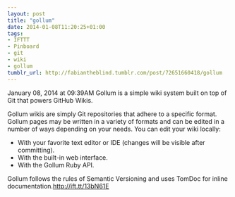 ```yaml
---
layout: post
title: "gollum"
date: 2014-01-08T11:20:25+01:00
tags:
- IFTTT
- Pinboard
- git
- wiki
- gollum
tumblr_url: http://fabiantheblind.tumblr.com/post/72651660418/gollum
---
```

January 08, 2014 at 09:39AM
Gollum is a simple wiki system built on top of Git that powers GitHub Wikis.

Gollum wikis are simply Git repositories that adhere to a specific format. Gollum pages may be written in a variety of formats and can be edited in a number of ways depending on your needs. You can edit your wiki locally:

- With your favorite text editor or IDE (changes will be visible after committing).
- With the built-in web interface.
- With the Gollum Ruby API.  

Gollum follows the rules of Semantic Versioning and uses TomDoc for inline documentation.http://ift.tt/13bN61E
